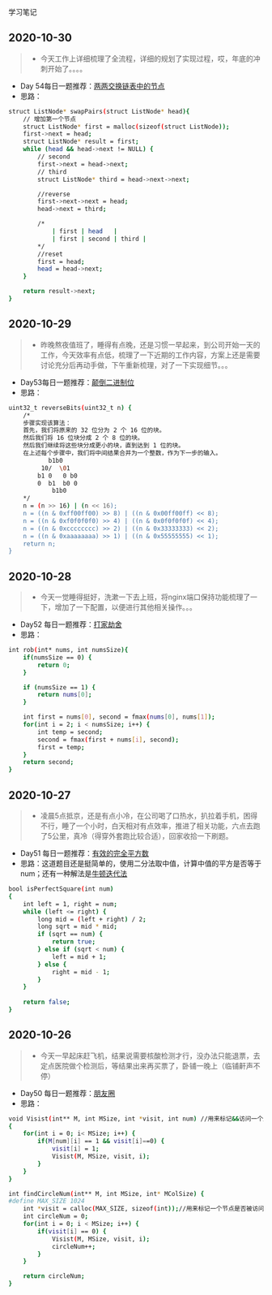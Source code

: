 学习笔记

## 2020-10-30

> - 今天工作上详细梳理了全流程，详细的规划了实现过程，哎，年底的冲刺开始了。。。。
* Day 54每日一题推荐：[两两交换链表中的节点](https://leetcode-cn.com/problems/swap-nodes-in-pairs/)  
* 思路：  
```bash
struct ListNode* swapPairs(struct ListNode* head){
    // 增加第一个节点
    struct ListNode* first = malloc(sizeof(struct ListNode));
    first->next = head;
    struct ListNode* result = first;
    while (head && head->next != NULL) {
        // second
        first->next = head->next;
        // third
        struct ListNode* third = head->next->next;

        //reverse
        first->next->next = head;
        head->next = third;

        /*
            | first | head   | 
            | first | second | third |
        */
        //reset
        first = head;
        head = head->next;
    }

    return result->next;
}
```

## 2020-10-29 

> - 昨晚熬夜值班了，睡得有点晚，还是习惯一早起来，到公司开始一天的工作，今天效率有点低，梳理了一下近期的工作内容，方案上还是需要讨论充分后再动手做，下午重新梳理，对了一下实现细节。。。  
* Day53每日一题推荐：[颠倒二进制位](https://leetcode-cn.com/problems/reverse-bits/)  
* 思路：  
```bash
uint32_t reverseBits(uint32_t n) {
    /*
    步骤实现该算法：
    首先，我们将原来的 32 位分为 2 个 16 位的块。
    然后我们将 16 位块分成 2 个 8 位的块。
    然后我们继续将这些块分成更小的块，直到达到 1 位的块。
    在上述每个步骤中，我们将中间结果合并为一个整数，作为下一步的输入。
           b1b0
         10/  \01
        b1 0   0 b0
        0  b1  b0 0
            b1b0
    */
    n = (n >> 16) | (n << 16);
    n = ((n & 0xff00ff00) >> 8) | ((n & 0x00ff00ff) << 8);
    n = ((n & 0xf0f0f0f0) >> 4) | ((n & 0x0f0f0f0f) << 4);
    n = ((n & 0xcccccccc) >> 2) | ((n & 0x33333333) << 2);
    n = ((n & 0xaaaaaaaa) >> 1) | ((n & 0x55555555) << 1);
    return n;
}
```

## 2020-10-28

> - 今天一觉睡得挺好，洗漱一下去上班，将nginx端口保持功能梳理了一下，增加了一下配置，以便进行其他相关操作。。。  
* Day52 每日一题推荐：[打家劫舍](https://leetcode-cn.com/problems/house-robber/)  
* 思路：  
```bash
int rob(int* nums, int numsSize){
    if(numsSize == 0) {
        return 0;
    }

    if (numsSize == 1) {
        return nums[0];
    }

    int first = nums[0], second = fmax(nums[0], nums[1]);
    for(int i = 2; i < numsSize; i++) {
        int temp = second;
        second = fmax(first + nums[i], second);
        first = temp;
    }
    return second;
}
```


## 2020-10-27

> - 凌晨5点抵京，还是有点小冷，在公司喝了口热水，扒拉着手机，困得不行，睡了一个小时，白天相对有点效率，推进了相关功能，六点去跑了5公里，真冷（得穿外套跑比较合适），回家收拾一下刷题。  
* Day51 每日一题推荐：[有效的完全平方数](https://leetcode-cn.com/problems/valid-perfect-square/)  
* 思路：这道题目还是挺简单的，使用二分法取中值，计算中值的平方是否等于num；还有一种解法是[牛顿迭代法](http://www.matrix67.com/blog/archives/361)
```bash
bool isPerfectSquare(int num)
{
    int left = 1, right = num;
    while (left <= right) {
        long mid = (left + right) / 2;
        long sqrt = mid * mid;
        if (sqrt == num) {
            return true;
        } else if (sqrt < num) {
            left = mid + 1;
        } else {
            right = mid - 1;
        }
    }
    
    return false;
}
```

## 2020-10-26

> - 今天一早起床赶飞机，结果说需要核酸检测才行，没办法只能退票，去定点医院做个检测后，等结果出来再买票了，卧铺一晚上（临铺鼾声不停）  
* Day50 每日一题推荐：[朋友圈](https://leetcode-cn.com/problems/friend-circles/)  
* 思路：  
```bash
void Visist(int** M, int MSize, int *visit, int num) //用来标记&&访问一个起点开始的朋友圈
{
    for(int i = 0; i< MSize; i++) {
        if(M[num][i] == 1 && visit[i]==0) {
            visit[i] = 1;
            Visist(M, MSize, visit, i);
        }
    }
}

int findCircleNum(int** M, int MSize, int* MColSize) {
#define MAX_SIZE 1024
    int *visit = calloc(MAX_SIZE, sizeof(int));//用来标记一个节点是否被访问过！
    int circleNum = 0;
    for(int i = 0; i < MSize; i++) {
        if(visit[i] == 0) {
            Visist(M, MSize, visit, i);
            circleNum++;
        }
    }

    return circleNum;
}
```
